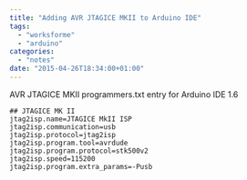 ```yaml
---
title: "Adding AVR JTAGICE MKII to Arduino IDE"
tags:
  - "worksforme"
  - "arduino"
categories:
  - "notes"
date: "2015-04-26T18:34:00+01:00"
---
```


AVR JTAGICE MKII programmers.txt entry for Arduino IDE 1.6

```
## JTAGICE MK II 
jtag2isp.name=JTAGICE MkII ISP
jtag2isp.communication=usb
jtag2isp.protocol=jtag2isp
jtag2isp.program.tool=avrdude
jtag2isp.program.protocol=stk500v2
jtag2isp.speed=115200
jtag2isp.program.extra_params=-Pusb

```
